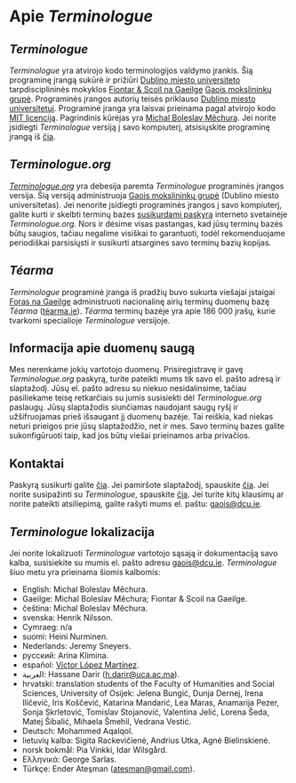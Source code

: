 # Apie *Terminologue*

## *Terminologue*

*Terminologue* yra atvirojo kodo terminologijos valdymo įrankis. Šią programinę įrangą sukūrė ir prižiūri [Dublino miesto universiteto](https://www.dcu.ie/) tarpdisciplininės mokyklos [Fiontar & Scoil na Gaeilge](https://www.dcu.ie/fiontar_scoilnagaeilge/gaeilge/index.shtml) [Gaois mokslininkų grupė](https://www.gaois.ie/en/). Programinės įrangos autorių teisės priklauso [Dublino miesto universitetui](https://www.dcu.ie/). Programinė įranga yra laisvai prieinama pagal atvirojo kodo [MIT licenciją](https://opensource.org/licenses/MIT). Pagrindinis kūrėjas yra [Michal Boleslav Měchura](https://michmech.github.io/). Jei norite įsidiegti *Terminologue* versiją į savo kompiuterį, atsisiųskite programinę įrangą iš [čia](https://github.com/gaois/terminologue).

## *Terminologue.org*

*[Terminologue.org](https://www.terminologue.org/)* yra debesija paremta *Terminologue* programinės įrangos versija. Šią versiją administruoja [Gaois mokslininkų grupė](https://www.gaois.ie/en/) (Dublino miesto universitetas). Jei nenorite įsidiegti programinės įrangos į savo kompiuterį, galite kurti ir skelbti terminų bazes [susikurdami paskyrą](/signup/) interneto svetainėje *Terminologue.org*. Nors ir dėsime visas pastangas, kad jūsų terminų bazės būtų saugios, tačiau negalime visiškai to garantuoti, todėl rekomenduojame periodiškai parsisiųsti ir susikurti atsargines savo terminų bazių kopijas. 

## *Téarma*

*Terminologue* programinė įranga iš pradžių buvo sukurta viešajai įstaigai [Foras na Gaeilge](https://www.forasnagaeilge.ie/) administruoti nacionalinę airių terminų duomenų bazę *Téarma* ([téarma.ie](https://www.tearma.ie/)). *Téarma* terminų bazėje yra apie 186 000 įrašų, kurie tvarkomi specialioje *Terminologue* versijoje.

## Informacija apie duomenų saugą

Mes nerenkame jokių vartotojo duomenų. Prisiregistravę ir gavę *Terminologue.org* paskyrą, turite pateikti mums tik savo el. pašto adresą ir slaptažodį. Jūsų el. pašto adresu su niekuo nesidalinsime, tačiau pasiliekame teisę retkarčiais su jumis susisiekti dėl *Terminologue.org* paslaugų. Jūsų slaptažodis siunčiamas naudojant saugų ryšį ir užšifruojamas prieš išsaugant jį duomenų bazėje. Tai reiškia, kad niekas neturi prieigos prie jūsų slaptažodžio, net ir mes. Savo terminų bazes galite sukonfigūruoti taip, kad jos būtų viešai prieinamos arba privačios. 

## Kontaktai

Paskyrą susikurti galite [čia](/signup/). Jei pamiršote slaptažodį, spauskite [čia](/forgotpwd/). Jei norite susipažinti su *Terminologue*, spauskite [čia](/docs/intro/). Jei turite kitų klausimų ar norite pateikti atsiliepimą, galite rašyti mums el. paštu: <gaois@dcu.ie>. 

## *Terminologue* lokalizacija

Jei norite lokalizuoti *Terminologue* vartotojo sąsają ir dokumentaciją savo kalba, susisiekite su mumis el. pašto adresu <gaois@dcu.ie>. *Terminologue* šiuo metu yra prieinama šiomis kalbomis:

- English: Michal Boleslav Měchura.
- Gaeilge: Michal Boleslav Měchura; Fiontar & Scoil na Gaeilge.
- čeština: Michal Boleslav Měchura.
- svenska: Henrik Nilsson.
- Cymraeg: n/a
- suomi: Heini Nurminen.
- Nederlands: Jeremy Sneyers.
- русский: Arina Klimina.
- español: [Víctor López Martínez](https://www.linkedin.com/in/translatorvictorlopez/).
- العربية: Hassane Darir (<h.darir@uca.ac.ma>).
- hrvatski: translation students of the Faculty of Humanities and Social Sciences, University of Osijek: Jelena Bungić, Dunja Dernej, Irena Iličević, Iris Koščević, Katarina Mandarić, Lea Maras, Anamarija Pezer, Sonja Skrletović, Tomislav Stojanović, Valentina Jelić, Lorena Šeda, Matej Šibalić, Mihaela Šmehil, Vedrana Vestić.
- Deutsch: Mohammed Aqalqol.
- lietuvių kalba: Sigita Rackevičienė, Andrius Utka, Agnė Bielinskienė.
- norsk bokmål: Pia Vinkki, Idar Wilsgård.
- Ελληνικά: George Sarlas.
- Türkçe: Ender Ateşman (<atesman@gmail.com>).
